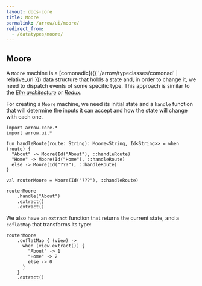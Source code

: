 ```yaml
---
layout: docs-core
title: Moore
permalink: /arrow/ui/moore/
redirect_from:
  - /datatypes/moore/
---
```


## Moore





A `Moore` machine is a [comonadic]({{ '/arrow/typeclasses/comonad' | relative_url }}) data structure that holds a state and, in order to change it, we need to dispatch events of some specific type. This approach is similar to the [_Elm architecture_](https://guide.elm-lang.org/architecture/) or [_Redux_](https://redux.js.org).

For creating a `Moore` machine, we need its initial state and a `handle` function that will determine the inputs it can accept and how the state will change with each one.

```kotlin:ank
import arrow.core.*
import arrow.ui.*

fun handleRoute(route: String): Moore<String, Id<String>> = when (route) {
  "About" -> Moore(Id("About"), ::handleRoute)
  "Home" -> Moore(Id("Home"), ::handleRoute)
  else -> Moore(Id("???"), ::handleRoute)
}

val routerMoore = Moore(Id("???"), ::handleRoute)

routerMoore
    .handle("About")
    .extract()
    .extract()
```

We also have an `extract` function that returns the current state, and a `coflatMap` that transforms its type:

```kotlin:ank
routerMoore
    .coflatMap { (view) ->
      when (view.extract()) {
        "About" -> 1
        "Home" -> 2
        else -> 0
      }
    }
    .extract()
```
